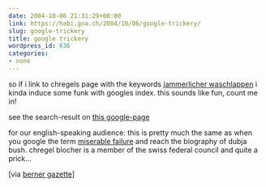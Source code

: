 ```yaml
---
date: 2004-10-06 21:31:29+00:00
link: https://habi.gna.ch/2004/10/06/google-trickery/
slug: google-trickery
title: google trickery
wordpress_id: 636
categories:
- none
---
```


so if i link to chregels page with the keywords [jammerlicher waschlappen](http://www.admin.ch/ch/d/cf/br/112.html) i kinda induce some funk with googles index. this sounds like fun, count me in!

see the search-result on [this google-page](https://google.com/search?q=jaemmerlicher+waschlappen&ie=UTF-8&oe=UTF-8)

for our english-speaking audience: this is pretty much the same as when you google the term [miserable failure](https://google.com/search?q=miserable+failure&ie=UTF-8&oe=UTF-8) and reach the biography of dubja bush. chregel blocher is a member of the swiss federal council and quite a prick...

[via [berner gazette](http://www.bernergazette.ch/archives/000585.html)]
